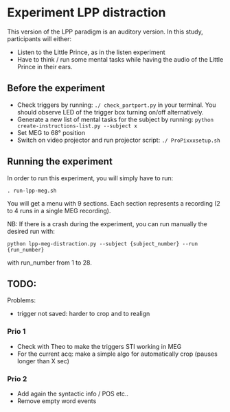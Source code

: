 # Experiment LPP distraction 

This version of the LPP paradigm is an auditory version. In this study, participants will either:
- Listen to the Little Prince, as in the listen experiment
- Have to think / run some mental tasks while having the audio of the Little Prince in their ears.

## Before the experiment

- Check triggers by running: ```./ check_partport.py``` in your terminal. You should observe LED of the trigger box turning on/off alternatively.
- Generate a new list of mental tasks for the subject by running: ```python create-instructions-list.py --subject x```
- Set MEG to 68° position
- Switch on video projector and run projector script: ```./ ProPixxxsetup.sh```

## Running the experiment

In order to run this experiment, you will simply have to run:

```. run-lpp-meg.sh```

You will get a menu with 9 sections. Each section represents a recording (2 to 4 runs in a single MEG recording). 

NB: If there is a crash during the experiment, you can run manually the desired run with:

```python lpp-meg-distraction.py --subject {subject_number} --run {run_number}```

with run_number from 1 to 28. 

## TODO:

Problems:

- trigger not saved: harder to crop and to realign

### Prio 1

- Check with Theo to make the triggers STI working in MEG
- For the current acq: make a simple algo for automatically crop (pauses longer than X sec)

### Prio 2

- Add again the syntactic info / POS etc..
- Remove empty word events
